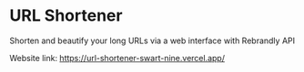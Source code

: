 # URL Shortener
Shorten and beautify your long URLs via a web interface with Rebrandly API

Website link: https://url-shortener-swart-nine.vercel.app/
